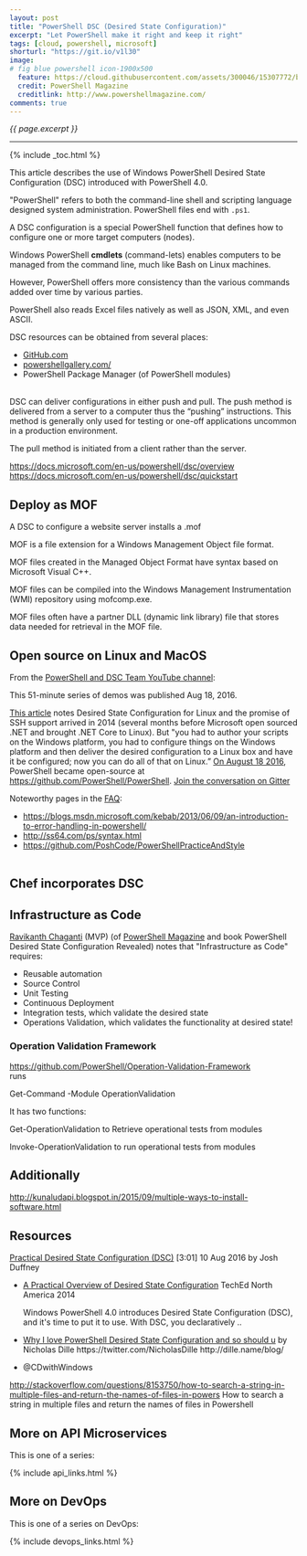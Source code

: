 ```yaml
---
layout: post
title: "PowerShell DSC (Desired State Configuration)"
excerpt: "Let PowerShell make it right and keep it right"
tags: [cloud, powershell, microsoft]
shorturl: "https://git.io/v1l30"
image:
# fig blue powershell icon-1900x500
  feature: https://cloud.githubusercontent.com/assets/300046/15307772/b335270e-1b93-11e6-9552-d3022de2b9ce.jpg
  credit: PowerShell Magazine
  creditlink: http://www.powershellmagazine.com/
comments: true
---
```

<i>{{ page.excerpt }}</i>
<hr />
{% include _toc.html %}

This article describes the use of Windows PowerShell Desired State Configuration (DSC)
introduced with PowerShell 4.0.

"PowerShell" refers to both the command-line shell and scripting language designed system administration. PowerShell files end with `.ps1`.

A DSC configuration is a special PowerShell function that defines how to configure one or more target computers (nodes).

Windows PowerShell <strong>cmdlets</strong> (command-lets) enables computers to be managed from the command line,
much like Bash on Linux machines.

However, PowerShell offers more consistency than the various commands added over time by various parties.

PowerShell also reads Excel files natively as well as JSON, XML, and even ASCII.

DSC resources can be obtained from several places:

   * <a target="_blank" href="https://github.com/">GitHub.com</a>
   * <a target="_blank" href="https://www.powershellgallery.com/">powershellgallery.com/</a>
   * PowerShell Package Manager (of PowerShell modules)
   <br /><br />

DSC can deliver configurations in either push and pull. The push method is delivered from a server to a computer thus the “pushing” instructions.  This method is generally only used for testing or one-off applications uncommon in a production environment. 

The pull method is initiated from a client rather than the server.

https://docs.microsoft.com/en-us/powershell/dsc/overview
https://docs.microsoft.com/en-us/powershell/dsc/quickstart


## Deploy as MOF #

A DSC to configure a website server installs a .mof



MOF is a file extension for a Windows Management Object file format. 

MOF files created in the Managed Object Format have syntax based on Microsoft Visual C++.  

MOF files can be compiled into the Windows Management Instrumentation (WMI) repository using mofcomp.exe.

MOF files often have a partner DLL (dynamic link library) file that stores data needed for retrieval in the MOF file.

## Open source on Linux and MacOS #

From the <a target="_blank" href="https://www.youtube.com/channel/UCMhQH-yJlr4_XHkwNunfMog">
PowerShell and DSC Team YouTube channel</a>:

<amp-youtube data-videoid="2WZwv7TxqZ0" layout="responsive" width="480" height="270"></amp-youtube>
This 51-minute series of demos was published Aug 18, 2016.


<a target="_blank" href="http://www.networkworld.com/article/3109486/application-development/powershell-for-linux-makes-it-easier-to-mix-clients-servers-and-clouds.html">
This article</a> notes Desired State Configuration for Linux and the promise of SSH support arrived in 2014 (several months before Microsoft open sourced .NET and brought .NET Core to Linux). But "you had to author your scripts on the Windows platform, you had to configure things on the Windows platform and then deliver the desired configuration to a Linux box and have it be configured; now you can do all of that on Linux.”

<a target="_blank" href="https://aka.ms/hosoyc">
On August 18 2016</a>, PowerShell became open-source at<br />
<a target="_blank" href="https://github.com/PowerShell/PowerShell/">
https://github.com/PowerShell/PowerShell</a>.

<a target="_blank" href="https://gitter.im/PowerShell/PowerShell">
Join the conversation on Gitter</a>

Noteworthy pages in the <a target="_blank" href="https://github.com/PowerShell/PowerShell/blob/master/docs/FAQ.md">
FAQ</a>:

   * https://blogs.msdn.microsoft.com/kebab/2013/06/09/an-introduction-to-error-handling-in-powershell/
   * http://ss64.com/ps/syntax.html
   * https://github.com/PoshCode/PowerShellPracticeAndStyle
   <br /><br />




## Chef incorporates DSC #


## Infrastructure as Code 

<a target="_blank" href="http://www.ravichaganti.com/blog/">
Ravikanth Chaganti</a> (MVP)
(of <a target="_blank" href="http://www.powershellmagazine.com/">
PowerShell Magazine</a>
and
book PowerShell Desired State Configuration Revealed)
notes that "Infrastructure as Code" requires:

   * Reusable automation
   * Source Control
   * Unit Testing
   * Continuous Deployment
   * Integration tests, which validate the desired state
   * Operations Validation, which validates the functionality at desired state!


### Operation Validation Framework

<a target="_blank" href="https://github.com/PowerShell/Operation-Validation-Framework/">
https://github.com/PowerShell/Operation-Validation-Framework</a><br />
runs

   Get-Command -Module OperationValidation

It has two functions:

   Get-OperationValidation to Retrieve operational tests from modules
   
   Invoke-OperationValidation to run operational tests from modules

## Additionally

http://kunaludapi.blogspot.in/2015/09/multiple-ways-to-install-software.html


## Resources #

<a target="_blank" href="https://app.pluralsight.com/library/courses/practical-desired-state-configuration/">
Practical Desired State Configuration (DSC)</a> [3:01] 10 Aug 2016
by Josh Duffney 

* <a target="_blank" href="https://www.youtube.com/watch?v=lP6noSW6Vr4">
   A Practical Overview of Desired State Configuration</a>
   TechEd North America 2014

   Windows PowerShell 4.0 introduces Desired State Configuration (DSC), and it's time to put it to use. With DSC, you declaratively ..

* <a target="_blank" href="https://www.youtube.com/watch?v=CkxVQy6ACXE">
  Why I love PowerShell Desired State Configuration and so should u</a>
  by Nicholas Dille
   https://twitter.com/NicholasDille 
   http://dille.name/blog/

* ‏@CDwithWindows


http://stackoverflow.com/questions/8153750/how-to-search-a-string-in-multiple-files-and-return-the-names-of-files-in-powers
How to search a string in multiple files and return the names of files in Powershell

## More on API Microservices #

This is one of a series:

{% include api_links.html %}


## More on DevOps #

This is one of a series on DevOps:

{% include devops_links.html %}
